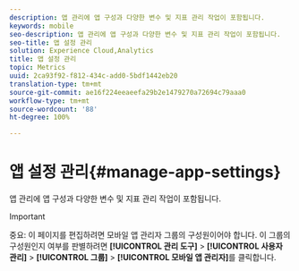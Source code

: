 ```yaml
---
description: 앱 관리에 앱 구성과 다양한 변수 및 지표 관리 작업이 포함됩니다.
keywords: mobile
seo-description: 앱 관리에 앱 구성과 다양한 변수 및 지표 관리 작업이 포함됩니다.
seo-title: 앱 설정 관리
solution: Experience Cloud,Analytics
title: 앱 설정 관리
topic: Metrics
uuid: 2ca93f92-f812-434c-add0-5bdf1442eb20
translation-type: tm+mt
source-git-commit: ae16f224eeaeefa29b2e1479270a72694c79aaa0
workflow-type: tm+mt
source-wordcount: '88'
ht-degree: 100%

---
```



# 앱 설정 관리{#manage-app-settings}

앱 관리에 앱 구성과 다양한 변수 및 지표 관리 작업이 포함됩니다.

>[!IMPORTANT]
>
>중요: 이 페이지를 편집하려면 모바일 앱 관리자 그룹의 구성원이어야 합니다. 이 그룹의 구성원인지 여부를 판별하려면 **[!UICONTROL 관리 도구]** > **[!UICONTROL 사용자 관리]** > **[!UICONTROL 그룹]** > **[!UICONTROL 모바일 앱 관리자]**&#x200B;를 클릭합니다.
